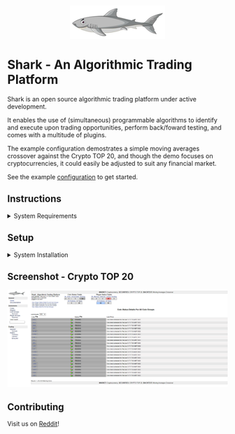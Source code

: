 <p align="center">
  <img src="https://github.com/danielneil/Shark/blob/main/shark/files/shark_ui_patches/logofullsize.png?raw=true">
</p>

# Shark - An Algorithmic Trading Platform

Shark is an open source algorithmic trading platform under active development.

It enables the use of (simultaneous) programmable algorithms to identify and execute upon trading opportunities, perform back/foward testing, and comes with a multitude of plugins.

The example configuration demostrates a simple moving averages crossover against the Crypto TOP 20, and though the demo focuses on cryptocurrencies, it could easily be adjusted to suit any financial market.  

See the example [configuration](https://github.com/danielneil/Shark-Config) to get started.

## Instructions 

<details>
<summary>System Requirements</summary>
<br>
  
| Operating System | CPU  | RAM | DISK |
| ------------- | ------------- | ------------- | ------------- |
| Rocky Linux 8+         | 4 CPU   | 4 GB | 80 GB  |
  
</details>


## Setup

<details>
<summary>System Installation</summary>
<br>
  
1. Prepare a vanilla Rocky Linux (server instance) with VirtualBox ([help](https://kifarunix.com/install-rocky-linux-8-on-virtualbox/)).

2. Install epel ([help](https://www.how2shout.com/linux/how-to-enable-epel-repository-on-rocky-linux-8)).
  
3. Install ansible ([help](https://www.how2shout.com/linux/how-to-install-ansible-on-rocky-linux-8-or-almalinux/)).

4. Install Git ([help](https://tastethelinux.com/2021/08/06/how-to-install-git-on-rocky-linux-8-ec2-aws/)).

5. Open a terminal, and run:
```
git clone https://github.com/danielneil/Shark.git && cd Shark && ./build.sh
```
6. Navigate to http://shark-server/nagios (web credentials are shark/shark).
</details>


## Screenshot - Crypto TOP 20

<p align="center">
  <img src="https://github.com/danielneil/Shark/blob/main/shark/files/screenshots/shark-crypto.png?raw=true">
</p>

## Contributing 

Visit us on [Reddit](https://www.reddit.com/r/shark)!
